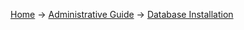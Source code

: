 [Home](Home) -> [Administrative Guide](2-Administrative-Guide) -> [Database Installation](2.2-Database-Installation)
